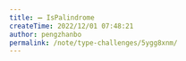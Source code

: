 ```yaml
---
title: ➖ IsPalindrome
createTime: 2022/12/01 07:48:21
author: pengzhanbo
permalink: /note/type-challenges/5ygg8xnm/
---
```

